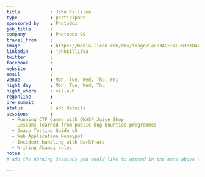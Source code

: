 ```yaml
---
title           : John Killilea
type            : participant
sponsored_by    : PhotoBox
job_title       :
company         : Photobox GS
travel_from     :
image           : https://media.licdn.com/dms/image/C4E03AQFFXLEn331OaA/profile-displayphoto-shrink_800_800/0?e=1531958400&v=beta&t=uCsid31IUfHj1s1WtrXMuFcIetSPAYiMc0NK5grJZqg
linkedin        : johnkillilea
twitter         :
facebook        :
website         :
email           :
venue           : Mon, Tue, Wed, Thu, Fri
night_day       : Mon, Tue, Wed, Thu
night_where     : villa-6
regonline       :
pre-summit      :
status          : add details
sessions        : 
  - Running CTF Games with OWASP Juice Shop
  - Lessons learned from public bug bounties programmes
  - Owasp Testing Guide v5
  - Web Application Honeypot
  - Incident handling with DarkTrace
  - Writing Akamai rules
notes :
# add the Working Sessions you would like to attend in the meta above (use the session's title) e.g. sessions (one per line): -Security Playbooks Diagrams -Hackathon Daily Sessions

---
```


<!-- put more details about participant here -->
